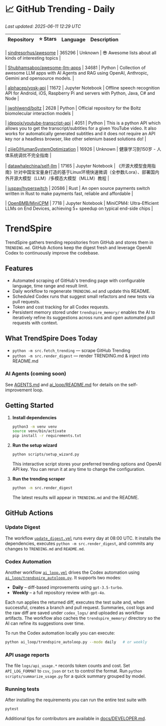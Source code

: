 <!-- TRENDING_START -->
# 📈 GitHub Trending - Daily

_Last updated: 2025-06-11 12:29 UTC_

| Repository | ⭐ Stars | Language | Description |
|------------|--------:|----------|-------------|

| [sindresorhus/awesome](https://github.com/sindresorhus/awesome) | 365296 | Unknown | 😎 Awesome lists about all kinds of interesting topics |

| [Shubhamsaboo/awesome-llm-apps](https://github.com/Shubhamsaboo/awesome-llm-apps) | 34681 | Python | Collection of awesome LLM apps with AI Agents and RAG using OpenAI, Anthropic, Gemini and opensource models. |

| [alphacep/vosk-api](https://github.com/alphacep/vosk-api) | 11672 | Jupyter Notebook | Offline speech recognition API for Android, iOS, Raspberry Pi and servers with Python, Java, C# and Node |

| [jwohlwend/boltz](https://github.com/jwohlwend/boltz) | 2628 | Python | Official repository for the Boltz biomolecular interaction models |

| [jdepoix/youtube-transcript-api](https://github.com/jdepoix/youtube-transcript-api) | 4051 | Python | This is a python API which allows you to get the transcript/subtitles for a given YouTube video. It also works for automatically generated subtitles and it does not require an API key nor a headless browser, like other selenium based solutions do! |

| [zijie0/HumanSystemOptimization](https://github.com/zijie0/HumanSystemOptimization) | 16926 | Unknown | 健康学习到150岁 - 人体系统调优不完全指南 |

| [datawhalechina/self-llm](https://github.com/datawhalechina/self-llm) | 17165 | Jupyter Notebook | 《开源大模型食用指南》针对中国宝宝量身打造的基于Linux环境快速微调（全参数/Lora）、部署国内外开源大模型（LLM）/多模态大模型（MLLM）教程 |

| [juspay/hyperswitch](https://github.com/juspay/hyperswitch) | 20586 | Rust | An open source payments switch written in Rust to make payments fast, reliable and affordable |

| [OpenBMB/MiniCPM](https://github.com/OpenBMB/MiniCPM) | 7718 | Jupyter Notebook | MiniCPM4: Ultra-Efficient LLMs on End Devices, achieving 5+ speedup on typical end-side chips |
<!-- TRENDING_END -->

# TrendSpire

TrendSpire gathers trending repositories from GitHub and stores them in `TRENDING.md`. GitHub Actions keep the digest fresh and leverage OpenAI Codex to continuously improve the codebase.

## Features

- Automated scraping of GitHub's trending page with configurable language, time range and result limit.
- Daily workflow to regenerate `TRENDING.md` and update this README.
- Scheduled Codex runs that suggest small refactors and new tests via pull requests.
- Token and cost tracking for all Codex requests.
- Persistent memory stored under `trendspire_memory/` enables the AI to
  iteratively refine its suggestions across runs and open automated pull
  requests with context.

## What TrendSpire Does Today

- `python -m src.fetch_trending` — scrape GitHub Trending
- `python -m src.render_digest` — render TRENDING.md & inject into README.md

### AI Agents (coming soon)
See [AGENTS.md](./AGENTS.md) and [ai_loop/README.md](./ai_loop/README.md) for details on the self-improvement loop.

## Getting Started

1. **Install dependencies**
   ```bash
   python3 -m venv venv
   source venv/bin/activate
   pip install -r requirements.txt
   ```

2. **Run the setup wizard**
   ```bash
   python scripts/setup_wizard.py
   ```
   This interactive script stores your preferred trending options and OpenAI API key.
   You can rerun it at any time to change the configuration.

3. **Run the trending scraper**
   ```bash
   python -m src.render_digest
   ```
   The latest results will appear in `TRENDING.md` and the README.


## GitHub Actions

### Update Digest

The workflow [`update_digest.yml`](.github/workflows/update_digest.yml) runs every day at 08:00 UTC. It installs the dependencies, executes `python -m src.render_digest`, and commits any changes to `TRENDING.md` and `README.md`.

### Codex Automation

Another workflow [`ai_loop.yml`](.github/workflows/ai_loop.yml) drives the Codex automation using [`ai_loop/trendspire_autoloop.py`](ai_loop/trendspire_autoloop.py). It supports two modes:

- **Daily** – diff-based improvements using `gpt-3.5-turbo`.
- **Weekly** – a full repository review with `gpt-4o`.

Each run applies the returned diff, executes the test suite and, when successful, creates a branch and pull request. Summaries, cost logs and the raw diff are saved under `codex_logs/` and uploaded as workflow artifacts. The workflow also caches the `trendspire_memory/` directory so the AI can refine its suggestions over time.

To run the Codex automation locally you can execute:

```bash
python ai_loop/trendspire_autoloop.py --mode daily   # or weekly
```

### API usage reports

The file `logs/api_usage.*` records token counts and cost. Set `API_LOG_FORMAT`
to `csv`, `json` or `txt` to control the format. Run `python
scripts/summarize_usage.py` for a quick summary grouped by model.

### Running tests

After installing the requirements you can run the entire test suite with

```bash
pytest
```

Additional tips for contributors are available in
[docs/DEVELOPER.md](docs/DEVELOPER.md).
